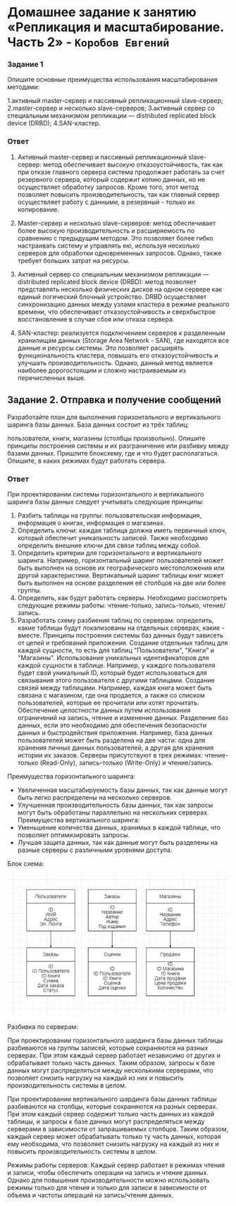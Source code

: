  # Домашнее задание к занятию «Репликация и масштабирование. Часть 2» - `Коробов Евгений`

### Задание 1
Опишите основные преимущества использования масштабирования методами:

1.активный master-сервер и пассивный репликационный slave-сервер;
2.master-сервер и несколько slave-серверов;
3.активный сервер со специальным механизмом репликации — distributed replicated block device (DRBD);
4.SAN-кластер.
### Ответ
1. Активный master-сервер и пассивный репликационный slave-сервер: метод обеспечивает высокую отказоустойчивость, так как при отказе главного сервера система продолжает работать за счет резервного сервера, который содержит копию данных, но не осуществляет обработку запросов. Кроме того, этот метод позволяет повысить производительность, так как главный сервер осуществляет работу с данными, а резервный - только их копирование.

2. Master-сервер и несколько slave-серверов: метод обеспечивает более высокую производительность и расширяемость по сравнению с предыдущим методом. Это позволяет более гибко настраивать систему и управлять ею, используя несколько серверов для обработки одновременных запросов. Однако, также требует больших затрат на ресурсы.

3. Активный сервер со специальным механизмом репликации — distributed replicated block device (DRBD): метод позволяет представлять несколько физических дисков на одном сервере как единый логический блочный устройство. DRBD осуществляет синхронизацию данных между узлами кластера в режиме реального времени, что обеспечивает отказоустойчивость и сверхбыстрое восстановление в случае сбоя или отказа сервера.

4. SAN-кластер: реализуется подключением серверов к разделенным хранилищам данных (Storage Area Network - SAN), где находятся все данные и ресурсы системы. Это позволяет расширять функциональность кластера, повышать его отказоустойчивость и улучшать производительность. Однако, данный метод является наиболее дорогостоящим и сложно настраиваемым из перечисленных выше.
## Задание 2. Отправка и получение сообщений
Разработайте план для выполнения горизонтального и вертикального шаринга базы данных. База данных состоит из трёх таблиц:

пользователи,
книги,
магазины (столбцы произвольно).
Опишите принципы построения системы и их разграничение или разбивку между базами данных.
Пришлите блоксхему, где и что будет располагаться. Опишите, в каких режимах будут работать сервера.
### Ответ
При проектировании системы горизонтального и вертикального шаринга базы данных следует учитывать следующие принципы:
1. Разбить таблицы на группы: пользовательская информация, информация о книгах, информация о магазинах.
2. Определить ключи: каждая таблица должна иметь первичный ключ, который обеспечит уникальность записей. Также необходимо определить внешние ключи для связи таблиц между собой.
3. Определить критерии для горизонтального и вертикального шаринга. Например, горизонтальный шаринг пользователей может быть выполнен на основе их географического местоположения или другой характеристики. Вертикальный шаринг таблицы книг может быть выполнен на основе разделения её столбцов на две или более группы.
4. Определить, как будут работать серверы. Необходимо рассмотреть следующие режимы работы: чтение-только, запись-только, чтение/запись.
5. Разработать схему разбиения таблиц по серверам: определить, какие таблицы будут локализованы на отдельных серверах, какие - вместе.
Принципы построения системы баз данных будут зависеть от целей и требований приложения.
Создание отдельных таблиц для каждой сущности, то есть для таблиц "Пользователи", "Книги" и "Магазины".
Использование уникальных идентификаторов для каждой сущности в таблице. Например, у каждого пользователя будет свой уникальный ID, который будет использоваться для связывания этого пользователя с другими таблицами.
Создание связей между таблицами. Например, каждая книга может быть связана с магазином, где она продается, а также со списком пользователей, которые ее прочитали или хотят прочитать.
Обеспечение целостности данных путем использования ограничений на запись, чтение и изменение данных.
Разделение баз данных, если это необходимо для обеспечения безопасности данных и быстродействия приложения. Например, база данных пользователей может быть разделена на две части: одна для хранения личных данных пользователей, а другая для хранения истории их заказов.
Серверы присутствуют в трех режимах: чтение-только (Read-Only), запись-только (Write-Only) и чтение/запись.

Преимущества горизонтального шаринга:
- Увеличенная масштабируемость базы данных, так как данные могут быть легко распределены на несколько серверов.
- Улучшенная производительность базы данных, так как запросы могут быть обработаны параллельно на нескольких серверах.
Преимущества вертикального шаринга:
- Уменьшение количества данных, хранимых в каждой таблице, что позволяет оптимизировать запросы.
- Лучшая защита данных, так как данные могут быть разделены на разные серверы с различными уровнями доступа.

Блок схема: 

![3](https://github.com/nespaces/sdb-homeworks/blob/main/img/4.png)

Разбивка по серверам:

При проектировании горизонтального шардинга базы данных таблицы разбиваются на группы записей, которые сохраняются на разных серверах. При этом каждый сервер работает независимо от других и обрабатывает только часть данных. Таким образом, запросы к базе данных могут распределяться между несколькими серверами, что позволяет снизить нагрузку на каждый из них и повысить производительность системы в целом.

При проектировании вертикального шардинга базы данных таблицы разбиваются на столбцы, которые сохраняются на разных серверах. При этом каждый сервер содержит только часть данных из каждой таблицы, и запросы к базе данных могут распределяться между серверами в зависимости от запрашиваемых столбцов. Таким образом, каждый сервер может обрабатывать только ту часть данных, которая ему необходима, что позволяет снизить нагрузку на каждый из них и повысить производительность системы в целом.

Режимы работы серверов:
Каждый сервер работает в режимах чтения и записи, чтобы обеспечить операции на запись и чтение данных. Однако для повышения производительности можно использовать режимы только для чтения и только для записи в зависимости от объема и частоты операций на запись/чтение данных.
